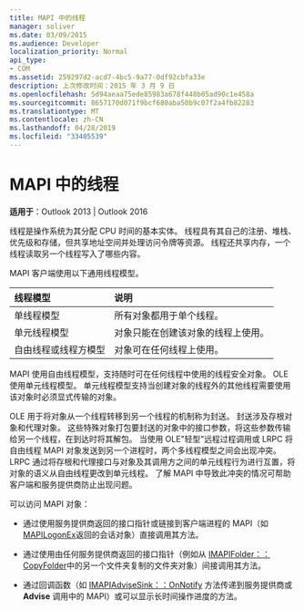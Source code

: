 ```yaml
---
title: MAPI 中的线程
manager: soliver
ms.date: 03/09/2015
ms.audience: Developer
localization_priority: Normal
api_type:
- COM
ms.assetid: 259297d2-acd7-4bc5-9a77-0df92cbfa33e
description: 上次修改时间：2015 年 3 月 9 日
ms.openlocfilehash: 5d94aeaa75ede85983a678f448b05ad90c1e458a
ms.sourcegitcommit: 8657170d071f9bcf680aba50b9c07f2a4fb82283
ms.translationtype: MT
ms.contentlocale: zh-CN
ms.lasthandoff: 04/28/2019
ms.locfileid: "33405539"
---
```

# <a name="threading-in-mapi"></a>MAPI 中的线程

  
  
**适用于**：Outlook 2013 | Outlook 2016 
  
线程是操作系统为其分配 CPU 时间的基本实体。 线程具有其自己的注册、堆栈、优先级和存储，但共享地址空间并处理访问令牌等资源。 线程还共享内存，一个线程读取另一个线程写入了哪些内容。
  
MAPI 客户端使用以下通用线程模型。
  
|**线程模型**|**说明**|
|:-----|:-----|
|单线程模型  <br/> |所有对象都用于单个线程。  <br/> |
|单元线程模型  <br/> |对象只能在创建该对象的线程上使用。  <br/> |
|自由线程或线程方模型  <br/> |对象可在任何线程上使用。  <br/> |
   
MAPI 使用自由线程模型，支持随时可在任何线程中使用的线程安全对象。 OLE 使用单元线程模型。 单元线程模型支持当创建对象的线程外的其他线程需要使用该对象时必须显式传输的对象。
  
OLE 用于将对象从一个线程转移到另一个线程的机制称为封送。 封送涉及存根对象和代理对象。 这些特殊对象打包要封送的对象中的接口参数，将这些参数传输给另一个线程，在到达时将其解包。 当使用 OLE"轻型"远程过程调用或 LRPC 将自由线程 MAPI 对象发送到另一个进程时，两个多线程模型之间会出现冲突。 LRPC 通过将存根和代理接口与对象及其调用方之间的单元线程行为进行互置，将对象的语义从自由线程更改到单元线程。 了解 MAPI 中导致此冲突的情况可帮助客户端和服务提供商防止出现问题。
  
可以访问 MAPI 对象：
  
- 通过使用服务提供商返回的接口指针或链接到客户端进程的 MAPI（如 [MAPILogonEx](mapilogonex.md)返回的会话对象）直接调用其方法。
    
- 通过使用由任何服务提供商返回的接口指针（例如从 [IMAPIFolder：：CopyFolder](imapifolder-copyfolder.md)中的另一个文件夹复制的文件夹对象）间接调用其方法。
    
- 通过回调函数（如 [IMAPIAdviseSink：：OnNotify](imapiadvisesink-onnotify.md) 方法传递到服务提供商或 **Advise** 调用中的 MAPI）或可以显示长时间操作进度的方法。 
    

